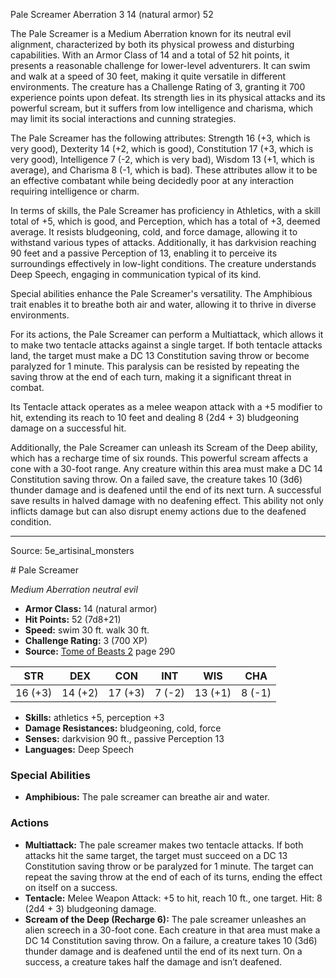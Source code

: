 <MonsterName/>Pale Screamer</MonsterName>
<CreatureType/>Aberration</CreatureType>
<CR/>3</CR>
<AC/>14 (natural armor)</AC>
<HP/>52</HP>
<summary>The Pale Screamer is a Medium Aberration known for its neutral evil alignment, characterized by both its physical prowess and disturbing capabilities. With an Armor Class of 14 and a total of 52 hit points, it presents a reasonable challenge for lower-level adventurers. It can swim and walk at a speed of 30 feet, making it quite versatile in different environments. The creature has a Challenge Rating of 3, granting it 700 experience points upon defeat. Its strength lies in its physical attacks and its powerful scream, but it suffers from low intelligence and charisma, which may limit its social interactions and cunning strategies.</summary>

<detail>

The Pale Screamer has the following attributes: Strength 16 (+3, which is very good), Dexterity 14 (+2, which is good), Constitution 17 (+3, which is very good), Intelligence 7 (-2, which is very bad), Wisdom 13 (+1, which is average), and Charisma 8 (-1, which is bad). These attributes allow it to be an effective combatant while being decidedly poor at any interaction requiring intelligence or charm.

In terms of skills, the Pale Screamer has proficiency in Athletics, with a skill total of +5, which is good, and Perception, which has a total of +3, deemed average. It resists bludgeoning, cold, and force damage, allowing it to withstand various types of attacks. Additionally, it has darkvision reaching 90 feet and a passive Perception of 13, enabling it to perceive its surroundings effectively in low-light conditions. The creature understands Deep Speech, engaging in communication typical of its kind.

Special abilities enhance the Pale Screamer's versatility. The Amphibious trait enables it to breathe both air and water, allowing it to thrive in diverse environments.

For its actions, the Pale Screamer can perform a Multiattack, which allows it to make two tentacle attacks against a single target. If both tentacle attacks land, the target must make a DC 13 Constitution saving throw or become paralyzed for 1 minute. This paralysis can be resisted by repeating the saving throw at the end of each turn, making it a significant threat in combat.

Its Tentacle attack operates as a melee weapon attack with a +5 modifier to hit, extending its reach to 10 feet and dealing 8 (2d4 + 3) bludgeoning damage on a successful hit. 

Additionally, the Pale Screamer can unleash its Scream of the Deep ability, which has a recharge time of six rounds. This powerful scream affects a cone with a 30-foot range. Any creature within this area must make a DC 14 Constitution saving throw. On a failed save, the creature takes 10 (3d6) thunder damage and is deafened until the end of its next turn. A successful save results in halved damage with no deafening effect. This ability not only inflicts damage but can also disrupt enemy actions due to the deafened condition.</detail>



---

Source: 5e_artisinal_monsters

<statblock>
# Pale Screamer

*Medium* *Aberration* *neutral evil*

- **Armor Class:** 14 (natural armor)
- **Hit Points:** 52 (7d8+21)
- **Speed:** swim 30 ft. walk 30 ft.
- **Challenge Rating:** 3 (700 XP)
- **Source:** [Tome of Beasts 2](https://koboldpress.com/kpstore/product/tome-of-beasts-2-for-5th-edition) page 290

| STR | DEX | CON | INT | WIS | CHA |
| --- | --- | --- | --- | --- | --- |
| 16 (+3) | 14 (+2) | 17 (+3) | 7 (-2) | 13 (+1) | 8 (-1) |

- **Skills:** athletics +5, perception +3
- **Damage Resistances:** bludgeoning, cold, force
- **Senses:** darkvision 90 ft., passive Perception 13
- **Languages:** Deep Speech

### Special Abilities

- **Amphibious:** The pale screamer can breathe air and water.

### Actions

- **Multiattack:** The pale screamer makes two tentacle attacks. If both attacks hit the same target, the target must succeed on a DC 13 Constitution saving throw or be paralyzed for 1 minute. The target can repeat the saving throw at the end of each of its turns, ending the effect on itself on a success.
- **Tentacle:** Melee Weapon Attack: +5 to hit, reach 10 ft., one target. Hit: 8 (2d4 + 3) bludgeoning damage.
- **Scream of the Deep (Recharge 6):** The pale screamer unleashes an alien screech in a 30-foot cone. Each creature in that area must make a DC 14 Constitution saving throw. On a failure, a creature takes 10 (3d6) thunder damage and is deafened until the end of its next turn. On a success, a creature takes half the damage and isn’t deafened.


</statblock>



